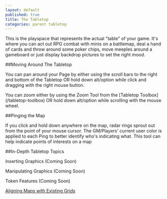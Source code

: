 ```yaml
---
layout: default
published: true
title: The Tabletop
categories: parent tabletop
---
```


This is the playspace that represents the actual "table" of your game. It's where you can act out RPG combat with minis on a battlemap, deal a hand of cards and throw around some poker chips, move meeples around a gameboard or just display backdrop pictures to set the right mood.

##Moving Around The Tabletop

You can pan around your Page by either using the scroll bars to the right and bottom of the Tabletop OR hold down alt/option while click and dragging with the right mouse button.

You can zoom either by using the Zoom Tool from the [Tabletop Toolbox] (/tabletop-toolbox) OR hold down alt/option while scrolling with the mouse wheel.

##Pinging the Map

If you click and hold down anywhere on the map, radar rings sprout out from the point of your mouse cursor. The GM/Players' current user color is applied to each Ping to better identify who's indicating what. This tool can help indicate points of interests on a map

##In-Depth Tabletop Topics

Inserting Graphics (Coming Soon)

Manipulating Graphics (Coming Soon)

Token Features (Coming Soon)

[Aligning Maps with Existing Grids](/tabletop-aligning-maps)